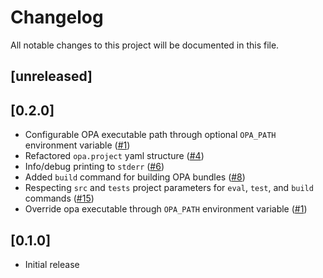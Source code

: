 # Changelog

All notable changes to this project will be documented in this file.

## [unreleased]

## [0.2.0]

- Configurable OPA executable path through optional `OPA_PATH` environment variable ([#1](https://github.com/johanfylling/opa-dependency-manager/issues/1))
- Refactored `opa.project` yaml structure ([#4](https://github.com/johanfylling/opa-dependency-manager/pull/14))
- Info/debug printing to `stderr` ([#6](https://github.com/johanfylling/opa-dependency-manager/issues/6))
- Added `build` command for building OPA bundles ([#8](https://github.com/johanfylling/opa-dependency-manager/issues/8))
- Respecting `src` and `tests` project parameters for `eval`, `test`, and `build` commands ([#15](https://github.com/johanfylling/opa-dependency-manager/issues/15))
- Override opa executable through `OPA_PATH` environment variable ([#1](https://github.com/johanfylling/opa-dependency-manager/issues/1))

## [0.1.0]

- Initial release
